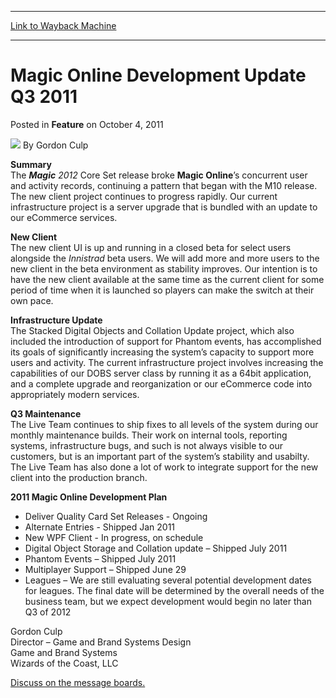 
---
[Link to Wayback Machine](https://web.archive.org/web/20220523201825/https://magic.wizards.com/en/articles/archive/feature/magic-online-development-update-q3-2011-2011-10-04)

[_metadata_:author]:- "Gordon Culp"
[_metadata_:description]:- "Summary The Magic 2012 Core Set release broke Magic Online’s concurrent user and activity records, continuing a pattern that began with the M10 release. The new client project continues to progress rapidly. Our current infrastructure project is a server upgrade that is bundled with an update to our eCommerce services.New Client The new client UI is up and running in a closed"
[_metadata_:generator]:- "Drupal 7 (http://drupal.org)"
[_metadata_:node]:- "688246"
[_metadata_:publish_date]:- "2011-10-04"
[_metadata_:source]:- "div-main-content"
[_metadata_:title]:- "Magic Online Development Update Q3 2011"
[_metadata_:wayback_capture_timestamp]:- "2022-05-23 20:18:25"
[_metadata_:wayback_raw_url]:- "https://web.archive.org/web/20220523201825id_/https://magic.wizards.com/en/articles/archive/feature/magic-online-development-update-q3-2011-2011-10-04"
[_metadata_:wayback_url]:- "https://magic.wizards.com/en/articles/archive/feature/magic-online-development-update-q3-2011-2011-10-04"
---


Magic Online Development Update Q3 2011
=======================================



 Posted in **Feature**
 on October 4, 2011 






![](https://media.magic.wizards.com/styles/auth_small/public/generic-avatar-150_379.png)
By Gordon Culp











**Summary**   
 The ***Magic** 2012* Core Set release broke **Magic Online**’s concurrent user and activity records, continuing a pattern that began with the M10 release. The new client project continues to progress rapidly. Our current infrastructure project is a server upgrade that is bundled with an update to our eCommerce services.

**New Client**  
 The new client UI is up and running in a closed beta for select users alongside the *Innistrad* beta users. We will add more and more users to the new client in the beta environment as stability improves. Our intention is to have the new client available at the same time as the current client for some period of time when it is launched so players can make the switch at their own pace.

**Infrastructure Update**  
 The Stacked Digital Objects and Collation Update project, which also included the introduction of support for Phantom events, has accomplished its goals of significantly increasing the system’s capacity to support more users and activity. The current infrastructure project involves increasing the capabilities of our DOBS server class by running it as a 64bit application, and a complete upgrade and reorganization or our eCommerce code into appropriately modern services.

**Q3 Maintenance**  
 The Live Team continues to ship fixes to all levels of the system during our monthly maintenance builds. Their work on internal tools, reporting systems, infrastructure bugs, and such is not always visible to our customers, but is an important part of the system’s stability and usabilty. The Live Team has also done a lot of work to integrate support for the new client into the production branch.

**2011 Magic Online Development Plan**  


* Deliver Quality Card Set Releases - Ongoing
* Alternate Entries - Shipped Jan 2011
* New WPF Client - In progress, on schedule
* Digital Object Storage and Collation update – Shipped July 2011
* Phantom Events – Shipped July 2011
* Multiplayer Support – Shipped June 29
* Leagues – We are still evaluating several potential development dates for leagues. The final date will be determined by the overall needs of the business team, but we expect development would begin no later than Q3 of 2012

Gordon Culp  
 Director – Game and Brand Systems Design  
 Game and Brand Systems  
 Wizards of the Coast, LLC

[Discuss on the message boards.](http://community.wizards.com/go/thread/view/75846/28471583)







